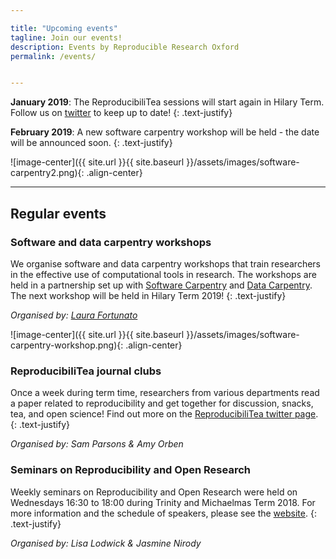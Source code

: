 ```yaml
---

title: "Upcoming events"
tagline: Join our events!
description: Events by Reproducible Research Oxford
permalink: /events/


---
```



**January 2019**: The ReproducibiliTea sessions will start again in Hilary Term.
Follow us on [twitter](https://twitter.com/reproducibilit) to keep up to
date!
{: .text-justify}

**February 2019**: A new software carpentry workshop will be held - the date
will be announced soon.
{: .text-justify}

![image-center]({{ site.url }}{{ site.baseurl }}/assets/images/software-carpentry2.png){: .align-center}



---

## Regular events

### Software and data carpentry workshops

We organise software and data carpentry workshops that train researchers in
the effective use of computational tools in research. The workshops are held
in a partnership set up with [Software Carpentry](https://software-carpentry.org)
and [Data Carpentry](https://www.datacarpentry.org). The next workshop will be
held in Hilary Term 2019!
{: .text-justify}

*Organised by: [Laura Fortunato](/new-theme/team_members/laura_fortunato)*


![image-center]({{ site.url }}{{ site.baseurl }}/assets/images/software-carpentry-workshop.png){: .align-center}

### ReproducibiliTea journal clubs

Once a week during term time, researchers from various departments read a paper
related to reproducibility and get together for discussion, snacks, tea, and
open science! Find out more on the
[ReproducibiliTea twitter page](https://twitter.com/reproducibilit).
{: .text-justify}

*Organised by: Sam Parsons & Amy Orben*

### Seminars on Reproducibility and Open Research

Weekly seminars on Reproducibility and Open Research were held on Wednesdays
16:30 to 18:00 during Trinity and Michaelmas Term 2018. For more information
and the schedule of speakers, please see the
[website](http://users.ox.ac.uk/~phys1213/ReproAtASC.html).
{: .text-justify}

*Organised by: Lisa Lodwick & Jasmine Nirody*
